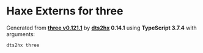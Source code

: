 # Haxe Externs for three

Generated from **[three v0.121.1](https://threejs.org/)** by **[dts2hx](https://github.com/haxiomic/dts2hx) 0.14.1** using **TypeScript 3.7.4** with arguments:

	dts2hx three